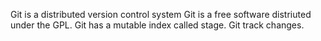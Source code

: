 Git is a distributed version control system
Git is a free software distriuted under the GPL.
Git has a mutable index called stage.
Git track changes.



